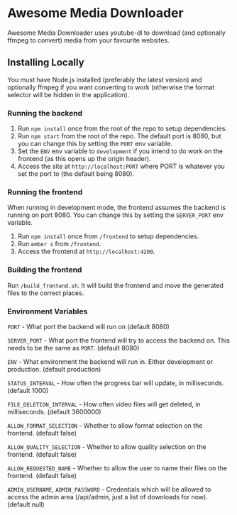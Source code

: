 # Awesome Media Downloader

Awesome Media Downloader uses youtube-dl to download (and optionally ffmpeg to convert) media from your favourite websites.

## Installing Locally

You must have Node.js installed (preferably the latest version) and optionally ffmpeg if you want converting to work (otherwise the format selector will be hidden in the application).

### Running the backend

1. Run `npm install` once from the root of the repo to setup dependencies.
2. Run `npm start` from the root of the repo. The default port is 8080, but you can change this by setting the `PORT` env variable.
3. Set the `ENV` env variable to `development` if you intend to do work on the frontend (as this opens up the origin header).
4. Access the site at `http://localhost:PORT` where PORT is whatever you set the port to (the default being 8080).

### Running the frontend

When running in development mode, the frontend assumes the backend is running on port 8080. You can change this by setting the `SERVER_PORT` env variable.

1. Run `npm install` once from `/frontend` to setup dependencies.
2. Run `ember s` from `/frontend`.
3. Access the frontend at `http://localhost:4200`.

### Building the frontend

Run `/build_frontend.sh`. It will build the frontend and move the generated files to the correct places.

### Environment Variables

`PORT` - What port the backend will run on (default 8080)

`SERVER_PORT` - What port the frontend will try to access the backend on. This needs to be the same as `PORT`. (default 8080)

`ENV` - What environment the backend will run in. Either development or production. (default production)

`STATUS_INTERVAL` - How often the progress bar will update, in milliseconds. (default 1000)

`FILE_DELETION_INTERVAL` - How often video files will get deleted, in milliseconds. (default 3600000)

`ALLOW_FORMAT_SELECTION` - Whether to allow format selection on the frontend. (default false)

`ALLOW_QUALITY_SELECTION` - Whether to allow quality selection on the frontend. (default false)

`ALLOW_REQUESTED_NAME` - Whether to allow the user to name their files on the frontend. (default false)

`ADMIN_USERNAME`, `ADMIN_PASSWORD` - Credentials which will be allowed to access the admin area (/api/admin, just a list of downloads for now). (default null)
